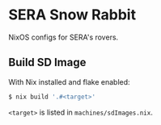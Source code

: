 # SERA Snow Rabbit

NixOS configs for SERA's rovers.

## Build SD Image

With Nix installed and flake enabled:

```bash
$ nix build '.#<target>'
```

`<target>` is listed in `machines/sdImages.nix`.

